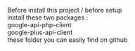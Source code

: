 Before install this project / before setup
<br>
install these two packages :
<br>
google-api-php-client
<br>
google-plus-api-client
<br>
these folder you can easily find on github

